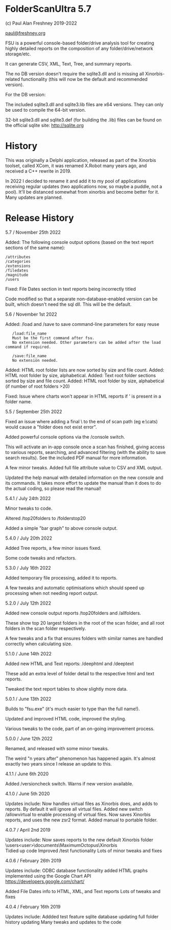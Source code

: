 # FolderScanUltra 5.7

(c) Paul Alan Freshney 2019-2022

paul@freshney.org

FSU is a powerful console-based folder/drive analysis tool for creating highly detailed reports on the composition of any folder/drive/network storage/etc.

It can generate CSV, XML, Text, Tree, and summary reports.

The no DB version doesn't require the sqlite3.dll and is missing all Xinorbis-related functionality (this will now be the default and recommended version).

For the DB version:

The included sqlite3.dll and sqlite3.lib files are x64 versions. They can only be used to compile the 64-bit version.

32-bit sqlite3.dll and sqlite3.def (for building the .lib) files can be found on the official sqlite site: http://sqlite.org


# History 

This was originally a Delphi application, released as part of the Xinorbis toolset, called XCom, it was renamed X.Robot many years ago, and received a C++ rewrite in 2019. 

In 2022 I decided to rename it and add it to my pool of applications receiving regular updates (two applications now, so maybe a puddle, not a pool). It'll be distanced somewhat from xinorbis and become better for it. Many updates are planned.

# Release History

5.7 / November 25th 2022

Added: The following console output options (based on the text report sections of the same name):

	/attributes
	/categories
	/extensions
	/filedates
	/magnitude
	/users

Fixed: File Dates section in text reports being incorrectly titled

Code modified so that a separate non-database-enabled version can be built, which doesn't need
the sql dll. This will be the default.

5.6 / November 1st 2022

Added: /load and /save to save command-line parameters for easy reuse

       /load:file_name
	   Must be the first command after fsu. 
	   No extension needed. Other parameters can be added after the load command if required.
	   
	   /save:file_name
	   No extension needed.
	   
Added: HTML root folder lists are now sorted by size and file count.
Added: HTML root folder by size, alphabetical.
Added: Text root folder sections sorted by size and file count.
Added: HTML root folder by size, alphabetical (if number of root folders >20)

Fixed: Issue where charts won't appear in HTML reports if ' is present in a folder name.
	   	   

5.5 / September 25th 2022

Fixed an issue where adding a final \ to the end of scan path (eg e:\cats\) would cause a "folder does not exist error".

Added powerful console options via the /console switch.

This will activate an in-app console once a scan has finished, giving access to various reports, searching, and advanced filtering (with the ability
to save search results). See the included PDF manual for more information.

A few minor tweaks. Added full file attribute value to CSV and XML output.

Updated the help manual with detailed information on the new console and its commands. It takes more effort to update the manual than it does to do the actual coding, so please read the manual!

5.4.1 / July 24th 2022

Minor tweaks to code.

Altered /top20folders to /folderstop20

Added a simple "bar graph" to above console output.

5.4.0 / July 20th 2022

Added Tree reports, a few minor issues fixed.

Some code tweaks and refactors.

5.3.0 / July 16th 2022

Added temporary file processing, added it to reports.

A few tweaks and automatic optimisations which should speed up processing when not needing report output.

5.2.0 / July 12th 2022

Added new console output reports /top20folders and /allfolders.

These show top 20 largest folders in the root of the scan folder, and all root folders in the scan folder respectively.

A few tweaks and a fix that ensures folders with similar names are handled correctly when calculating size.

5.1.0 / June 14th 2022

Added new HTML and Text reports: /deephtml and /deeptext

These add an extra level of folder detail to the respective html and text reports.

Tweaked the text report tables to show slightly more data.

5.0.1 / June 13th 2022

Builds to "fsu.exe" (it's much easier to type than the full name!).

Updated and improved HTML code, improved the styling.

Various tweaks to the code, part of an on-going improvement process.

5.0.0 / June 12th 2022

Renamed, and released with some minor tweaks.

The weird "n years after" phenomenon has happened again. It's almost exactly two years since I release an update to this.

4.1.1 / June 6th 2020

Added /versioncheck switch. Warns if new version available.		

4.1.0 / June 5th 2020

Updates include:
Now handles virtual files as Xinorbis does, and adds to reports.
By default it will ignore all virtual files.
Added new switch /allowvirtual to enable processing of virtual files. 
Now saves Xinorbis reports, and uses the new zsr2 format. 
Added manual to portable folder.	

4.0.7 / April 2nd 2019

Updates include:
Now saves reports to the new default Xinorbis folder
\users\<user>\documents\MaximumOctopus\Xinorbis\
Tidied up code
Improved /test functionality
Lots of minor tweaks and fixes

4.0.6 / February 26th 2019

Updates include: 
ODBC database functionality added
HTML graphs implemented using the Google Chart API https://developers.google.com/chart/

Added File Dates info to HTML, XML, and Text reports
Lots of tweaks and fixes 

4.0.4 / February 16th 2019

Updates include: 
Addded test feature
sqlite database updating
full folder history updating
Many tweaks and updates to the code
